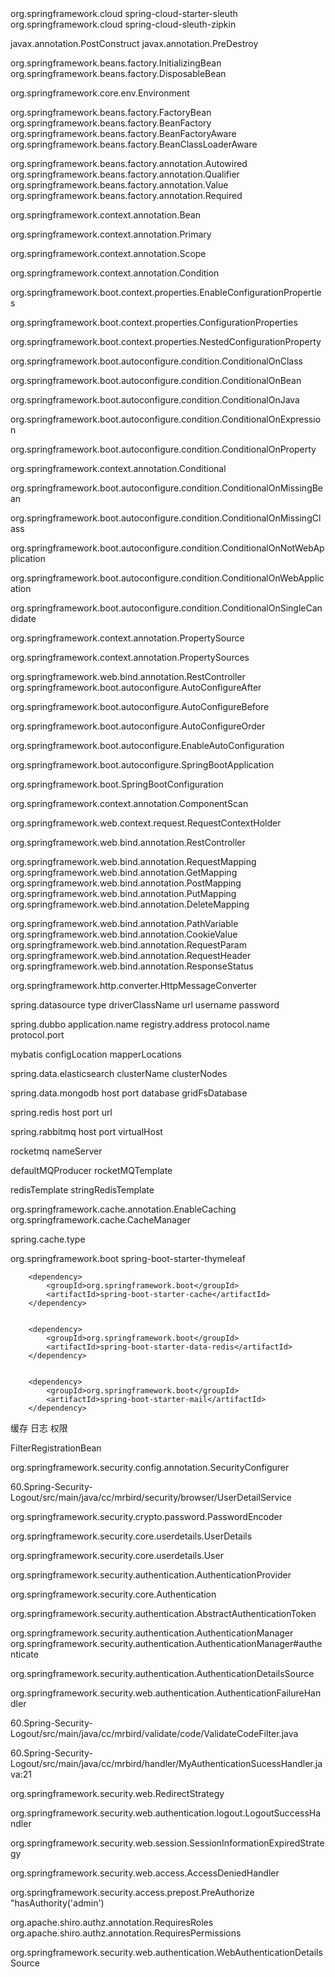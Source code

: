  <dependency>
      <groupId>org.springframework.cloud</groupId>
      <artifactId>spring-cloud-starter-sleuth</artifactId>
   </dependency>
   <dependency>
      <groupId>org.springframework.cloud</groupId>
      <artifactId>spring-cloud-sleuth-zipkin</artifactId>
   </dependency>


javax.annotation.PostConstruct
javax.annotation.PreDestroy


org.springframework.beans.factory.InitializingBean
org.springframework.beans.factory.DisposableBean

org.springframework.core.env.Environment

org.springframework.beans.factory.FactoryBean
org.springframework.beans.factory.BeanFactory
org.springframework.beans.factory.BeanFactoryAware
org.springframework.beans.factory.BeanClassLoaderAware

org.springframework.beans.factory.annotation.Autowired
org.springframework.beans.factory.annotation.Qualifier
org.springframework.beans.factory.annotation.Value
org.springframework.beans.factory.annotation.Required

org.springframework.context.annotation.Bean

org.springframework.context.annotation.Primary

org.springframework.context.annotation.Scope

org.springframework.context.annotation.Condition

org.springframework.boot.context.properties.EnableConfigurationProperties

org.springframework.boot.context.properties.ConfigurationProperties

org.springframework.boot.context.properties.NestedConfigurationProperty

org.springframework.boot.autoconfigure.condition.ConditionalOnClass

org.springframework.boot.autoconfigure.condition.ConditionalOnBean

org.springframework.boot.autoconfigure.condition.ConditionalOnJava

org.springframework.boot.autoconfigure.condition.ConditionalOnExpression

org.springframework.boot.autoconfigure.condition.ConditionalOnProperty

org.springframework.context.annotation.Conditional

org.springframework.boot.autoconfigure.condition.ConditionalOnMissingBean

org.springframework.boot.autoconfigure.condition.ConditionalOnMissingClass

org.springframework.boot.autoconfigure.condition.ConditionalOnNotWebApplication

org.springframework.boot.autoconfigure.condition.ConditionalOnWebApplication

org.springframework.boot.autoconfigure.condition.ConditionalOnSingleCandidate

org.springframework.context.annotation.PropertySource

org.springframework.context.annotation.PropertySources

org.springframework.web.bind.annotation.RestController
org.springframework.boot.autoconfigure.AutoConfigureAfter

org.springframework.boot.autoconfigure.AutoConfigureBefore

org.springframework.boot.autoconfigure.AutoConfigureOrder

org.springframework.boot.autoconfigure.EnableAutoConfiguration

org.springframework.boot.autoconfigure.SpringBootApplication

org.springframework.boot.SpringBootConfiguration

org.springframework.context.annotation.ComponentScan

org.springframework.web.context.request.RequestContextHolder

org.springframework.web.bind.annotation.RestController

org.springframework.web.bind.annotation.RequestMapping
org.springframework.web.bind.annotation.GetMapping
org.springframework.web.bind.annotation.PostMapping
org.springframework.web.bind.annotation.PutMapping
org.springframework.web.bind.annotation.DeleteMapping




org.springframework.web.bind.annotation.PathVariable
org.springframework.web.bind.annotation.CookieValue
org.springframework.web.bind.annotation.RequestParam
org.springframework.web.bind.annotation.RequestHeader
org.springframework.web.bind.annotation.ResponseStatus



org.springframework.http.converter.HttpMessageConverter

spring.datasource
type
driverClassName
url
username
password


spring.dubbo
application.name
registry.address
protocol.name
protocol.port


mybatis
configLocation
mapperLocations


spring.data.elasticsearch
clusterName
clusterNodes


spring.data.mongodb
host
port
database
gridFsDatabase



spring.redis
host
port
url


spring.rabbitmq
host
port
virtualHost

rocketmq
nameServer


defaultMQProducer
rocketMQTemplate

redisTemplate
stringRedisTemplate


org.springframework.cache.annotation.EnableCaching
org.springframework.cache.CacheManager

spring.cache.type

<dependency>
		    <groupId>org.springframework.boot</groupId>
		    <artifactId>spring-boot-starter-thymeleaf</artifactId>
		</dependency>


        <dependency>
            <groupId>org.springframework.boot</groupId>
            <artifactId>spring-boot-starter-cache</artifactId>
        </dependency>


		<dependency>
		    <groupId>org.springframework.boot</groupId>
		    <artifactId>spring-boot-starter-data-redis</artifactId>
		</dependency>


		<dependency>
		    <groupId>org.springframework.boot</groupId>
		    <artifactId>spring-boot-starter-mail</artifactId>
		</dependency>


缓存
日志
权限

FilterRegistrationBean 


org.springframework.security.config.annotation.SecurityConfigurer

60.Spring-Security-Logout/src/main/java/cc/mrbird/security/browser/UserDetailService

org.springframework.security.crypto.password.PasswordEncoder

org.springframework.security.core.userdetails.UserDetails

org.springframework.security.core.userdetails.User

org.springframework.security.authentication.AuthenticationProvider

org.springframework.security.core.Authentication

org.springframework.security.authentication.AbstractAuthenticationToken


org.springframework.security.authentication.AuthenticationManager
\
org.springframework.security.authentication.AuthenticationManager#authenticate

org.springframework.security.authentication.AuthenticationDetailsSource

org.springframework.security.web.authentication.AuthenticationFailureHandler

60.Spring-Security-Logout/src/main/java/cc/mrbird/validate/code/ValidateCodeFilter.java

60.Spring-Security-Logout/src/main/java/cc/mrbird/handler/MyAuthenticationSucessHandler.java:21

org.springframework.security.web.RedirectStrategy

org.springframework.security.web.authentication.logout.LogoutSuccessHandler

org.springframework.security.web.session.SessionInformationExpiredStrategy

org.springframework.security.web.access.AccessDeniedHandler

org.springframework.security.access.prepost.PreAuthorize
"hasAuthority('admin')

org.apache.shiro.authz.annotation.RequiresRoles
org.apache.shiro.authz.annotation.RequiresPermissions


org.springframework.security.web.authentication.WebAuthenticationDetailsSource